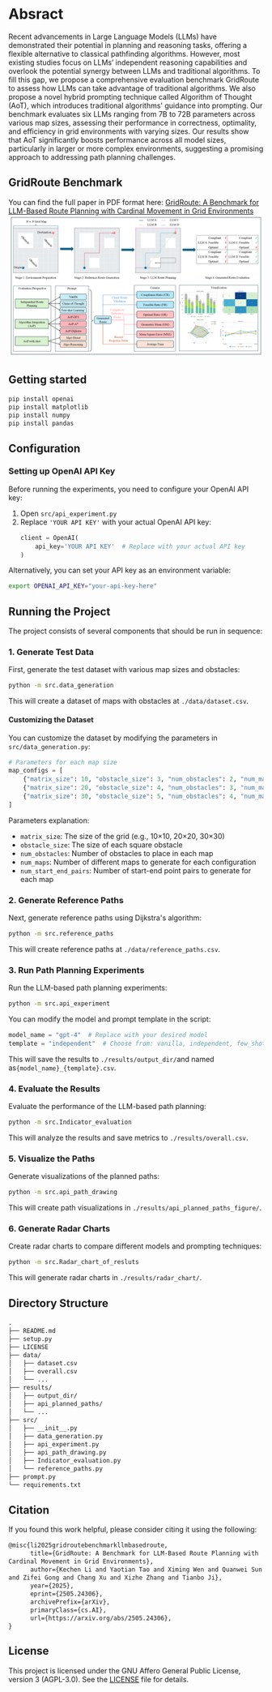 # Absract
Recent advancements in Large Language Models (LLMs) have demonstrated their potential in planning and reasoning tasks, offering a flexible alternative to classical pathfinding algorithms. However, most existing studies focus on LLMs’ independent reasoning capabilities and overlook the potential synergy between LLMs and traditional algorithms. To fill this gap, we propose a comprehensive evaluation benchmark GridRoute to assess how LLMs can take advantage of traditional algorithms. We also propose a novel hybrid prompting technique called Algorithm of Thought (AoT), which introduces traditional algorithms' guidance into prompting. Our benchmark evaluates six LLMs ranging from 7B to 72B parameters across various map sizes, assessing their performance in correctness, optimality, and efficiency in grid environments with varying sizes. Our results show that AoT significantly boosts performance across all model sizes, particularly in larger or more complex environments, suggesting a promising approach to addressing path planning challenges.
## GridRoute Benchmark
You can find the full paper in PDF format here: [GridRoute: A Benchmark for LLM-Based Route Planning with Cardinal Movement in Grid Environments](https://arxiv.org/abs/2505.24306)
![Project flow chart](./GridRoute.PNG)

## Getting started

```
pip install openai
pip install matplotlib
pip install numpy
pip install pandas
```

## Configuration

### Setting up OpenAI API Key

Before running the experiments, you need to configure your OpenAI API key:

1. Open `src/api_experiment.py`
2. Replace `'YOUR API KEY'` with your actual OpenAI API key:
   ```python
   client = OpenAI(
       api_key='YOUR API KEY'  # Replace with your actual API key
   )
   ```

Alternatively, you can set your API key as an environment variable:
```bash
export OPENAI_API_KEY="your-api-key-here"
```

## Running the Project

The project consists of several components that should be run in sequence:

### 1. Generate Test Data

First, generate the test dataset with various map sizes and obstacles:

```bash
python -m src.data_generation
```

This will create a dataset of maps with obstacles at `./data/dataset.csv`.

#### Customizing the Dataset

You can customize the dataset by modifying the parameters in `src/data_generation.py`:

```python
# Parameters for each map size
map_configs = [
    {"matrix_size": 10, "obstacle_size": 3, "num_obstacles": 2, "num_maps": 100, "num_start_end_pairs": 5},
    {"matrix_size": 20, "obstacle_size": 4, "num_obstacles": 3, "num_maps": 100, "num_start_end_pairs": 5},
    {"matrix_size": 30, "obstacle_size": 5, "num_obstacles": 4, "num_maps": 100, "num_start_end_pairs": 5}
]
```

Parameters explanation:
- `matrix_size`: The size of the grid (e.g., 10×10, 20×20, 30×30)
- `obstacle_size`: The size of each square obstacle
- `num_obstacles`: Number of obstacles to place in each map
- `num_maps`: Number of different maps to generate for each configuration
- `num_start_end_pairs`: Number of start-end point pairs to generate for each map


### 2. Generate Reference Paths

Next, generate reference paths using Dijkstra's algorithm:

```bash
python -m src.reference_paths
```

This will create reference paths at `./data/reference_paths.csv`.

### 3. Run Path Planning Experiments

Run the LLM-based path planning experiments:

```bash
python -m src.api_experiment
```

You can modify the model and prompt template in the script:
```python
model_name = "gpt-4"  # Replace with your desired model
template = "independent"  # Choose from: vanilla, independent, few_shot, algorithm, dijkstra
```

This will save the results to `./results/output_dir/`and named as`{model_name}_{template}.csv`.

### 4. Evaluate the Results

Evaluate the performance of the LLM-based path planning:

```bash
python -m src.Indicator_evaluation
```

This will analyze the results and save metrics to `./results/overall.csv`.

### 5. Visualize the Paths

Generate visualizations of the planned paths:

```bash
python -m src.api_path_drawing
```

This will create path visualizations in `./results/api_planned_paths_figure/`.

### 6. Generate Radar Charts

Create radar charts to compare different models and prompting techniques:

```bash
python -m src.Radar_chart_of_resluts
```

This will generate radar charts in `./results/radar_chart/`.

## Directory Structure
    .
    ├── README.md
    ├── setup.py
    ├── LICENSE
    ├── data/
    │   ├── dataset.csv                
    │   ├── overall.csv                
    │   └── ...                        
    ├── results/
    │   ├── output_dir/                
    │   ├── api_planned_paths/         
    │   └── ...        
    ├── src/
    │   ├── __init__.py
    │   ├── data_generation.py          
    │   ├── api_experiment.py           
    │   ├── api_path_drawing.py         
    │   ├── Indicator_evaluation.py     
    │   └── reference_paths.py          
    ├── prompt.py                       
    └── requirements.txt

## Citation
If you found this work helpful, please consider citing it using the following:
```
@misc{li2025gridroutebenchmarkllmbasedroute,
      title={GridRoute: A Benchmark for LLM-Based Route Planning with Cardinal Movement in Grid Environments}, 
      author={Kechen Li and Yaotian Tao and Ximing Wen and Quanwei Sun and Zifei Gong and Chang Xu and Xizhe Zhang and Tianbo Ji},
      year={2025},
      eprint={2505.24306},
      archivePrefix={arXiv},
      primaryClass={cs.AI},
      url={https://arxiv.org/abs/2505.24306}, 
}
```


## License

This project is licensed under the GNU Affero General Public License, version 3 (AGPL-3.0). See the [LICENSE](LICENSE) file for details.